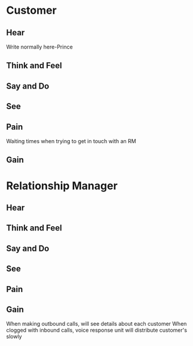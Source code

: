 # Customer
## Hear
Write normally here-Prince
## Think and Feel
## Say and Do
## See
## Pain
Waiting times when trying to get in touch with an RM
## Gain

# Relationship Manager
## Hear
## Think and Feel
## Say and Do
## See
## Pain
## Gain
When making outbound calls, will see details about each customer
When clogged with inbound calls, voice response unit will distribute customer's slowly
